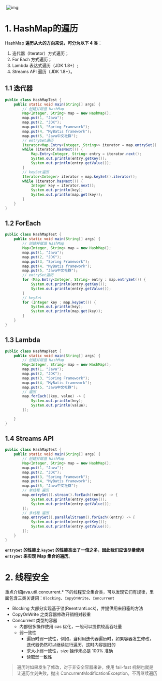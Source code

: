 ​	![img](http://aikaid-img.oss-cn-shanghai.aliyuncs.com/img/java-collection-hierarchy.9d3304ed.png)

# 1. HashMap的遍历

HashMap **遍历从大的方向来说，可分为以下 4 类**：

1. 迭代器（Iterator）方式遍历；
2. For Each 方式遍历；
3. Lambda 表达式遍历（JDK 1.8+）;
4. Streams API 遍历（JDK 1.8+）。

## 1.1 迭代器 

```java
public class HashMapTest {
    public static void main(String[] args) {
        // 创建并赋值 HashMap
        Map<Integer, String> map = new HashMap();
        map.put(1, "Java");
        map.put(2, "JDK");
        map.put(3, "Spring Framework");
        map.put(4, "MyBatis framework");
        map.put(5, "Java中文社群");
        // entrySet遍历
        Iterator<Map.Entry<Integer, String>> iterator = map.entrySet().iterator();
        while (iterator.hasNext()) {
            Map.Entry<Integer, String> entry = iterator.next();
            System.out.println(entry.getKey());
            System.out.println(entry.getValue());
        }
        // keySet遍历
        Iterator<Integer> iterator = map.keySet().iterator();
        while (iterator.hasNext()) {
            Integer key = iterator.next();
            System.out.println(key);
            System.out.println(map.get(key));
        }
    }
}
```

## 1.2 ForEach

```java
public class HashMapTest {
    public static void main(String[] args) {
        // 创建并赋值 HashMap
        Map<Integer, String> map = new HashMap();
        map.put(1, "Java");
        map.put(2, "JDK");
        map.put(3, "Spring Framework");
        map.put(4, "MyBatis framework");
        map.put(5, "Java中文社群");
        // entrySet遍历
        for (Map.Entry<Integer, String> entry : map.entrySet()) {
            System.out.println(entry.getKey());
            System.out.println(entry.getValue());
        }
        // keySet
        for (Integer key : map.keySet()) {
            System.out.println(key);
            System.out.println(map.get(key));
        }
    }
}
```

## 1.3 Lambda

```java
public class HashMapTest {
    public static void main(String[] args) {
        // 创建并赋值 HashMap
        Map<Integer, String> map = new HashMap();
        map.put(1, "Java");
        map.put(2, "JDK");
        map.put(3, "Spring Framework");
        map.put(4, "MyBatis framework");
        map.put(5, "Java中文社群");
        // 遍历
        map.forEach((key, value) -> {
            System.out.println(key);
            System.out.println(value);
        });
        
    }
}
```

## 1.4 Streams API 

```java
public class HashMapTest {
    public static void main(String[] args) {
        // 创建并赋值 HashMap
        Map<Integer, String> map = new HashMap();
        map.put(1, "Java");
        map.put(2, "JDK");
        map.put(3, "Spring Framework");
        map.put(4, "MyBatis framework");
        map.put(5, "Java中文社群");
        // 单线程 遍历
        map.entrySet().stream().forEach((entry) -> {
            System.out.println(entry.getKey());
            System.out.println(entry.getValue());
        });
        // 多线程 遍历
        map.entrySet().parallelStream().forEach((entry) -> {
            System.out.println(entry.getKey());
            System.out.println(entry.getValue());
        });
    }
}
```

**`entrySet` 的性能比 `keySet` 的性能高出了一倍之多，因此我们应该尽量使用 `entrySet` 来实现 Map 集合的遍历**。

# 2. 线程安全

重点介绍java.util.concurrent.* 下的线程安全集合类，可以发现它们有规律，里面包含三类关键词：`Blocking`、`CopyOnWrite`、`Concurrent`

- Blocking 大部分实现基于锁(ReentrantLock)，并提供用来阻塞的方法
- CopyOnWrite 之类容器修改开销相对较重
- Concurrent 类型的容器
  - 内部很多操作使用 cas 优化，一般可以提供较高吞吐量
  - 弱一致性
    - 遍历时弱一致性，例如，当利用迭代器遍历时，如果容器发生修改，迭代器仍然可以继续进行遍历，这时内容是旧的
    - 求大小弱一致性，size 操作未必是 100% 准确
    - 读取弱一致性

> 遍历时如果发生了修改，对于非安全容器来讲，使用 fail-fast 机制也就是让遍历立刻失败，抛出
> ConcurrentModificationException，不再继续遍历

